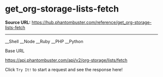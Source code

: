 # get_org-storage-lists-fetch

**Source URL:** https://hub.phantombuster.com/reference/get_org-storage-lists-fetch

---

__Shell __Node __Ruby __PHP __Python

Base URL

https://api.phantombuster.com/api/v2/org-storage/lists/fetch

Click `Try It!` to start a request and see the response here!
